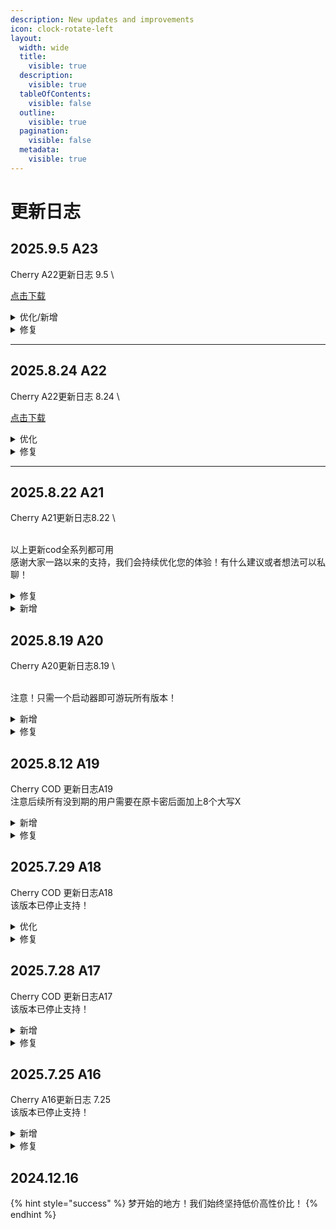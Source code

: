 ```yaml
---
description: New updates and improvements
icon: clock-rotate-left
layout:
  width: wide
  title:
    visible: true
  description:
    visible: true
  tableOfContents:
    visible: false
  outline:
    visible: true
  pagination:
    visible: false
  metadata:
    visible: true
---
```


# 更新日志

## 2025.9.5 A23



Cherry A22更新日志 9.5&#x20;\


[点击下载](https://vip.123pan.cn/1825695237/Cherry%202.0/Cherry_A23.zip)

<details>

<summary>优化/新增</summary>

1.优化预判

可视目标连线

</details>

<details>

<summary>修复</summary>

随游戏版本更新

</details>

***

## 2025.8.24 A22



Cherry A22更新日志 8.24\


[点击下载](https://vip.123pan.cn/1825695237/25055842)

<details>

<summary>优化</summary>

1.优化自瞄逻辑，避免对枪锁倒地\
2.优化自瞄更加丝滑\
3.自瞄选项内增加抖动微调，不同用户可能存在抖动，按需调整

</details>

<details>

<summary>修复</summary>

4.修复hitbox功能导致的闪退\
5.修复DMZ倒地判断

</details>

***

## 2025.8.22 A21



Cherry A21更新日志8.22\
\
以上更新cod全系列都可用\
感谢大家一路以来的支持，我们会持续优化您的体验！有什么建议或者想法可以私聊！

<details>

<summary>修复</summary>

* 彻底解决本体骨骼偶尔消失问题，和偶尔掉效果问题

</details>

<details>

<summary>新增</summary>

* 动态fov新增两种模式，可以自由切换开镜变大或变小
* 新增死区模式，后续会用使用高精度Hitbox模型



</details>

## 2025.8.19 A20



Cherry A20更新日志8.19\
\
注意！只需一个启动器即可游玩所有版本！

<details>

<summary>新增</summary>

* 新增COD19 COD20 DMZ的支持
* DMZ可自定义AI是否显示/自瞄
* AI可单独调整显示距离
* 全版本支持大地图雷达
* COD19 20均有晃动抵消功能
* 可单独设置AI/玩家颜色

</details>

<details>

<summary>修复</summary>

* 修复到期时间显示异常



</details>

## 2025.8.12 A19

Cherry COD 更新日志A19\
注意后续所有没到期的用户需要在原卡密后面加上8个大写X

<details>

<summary>新增</summary>

* 自瞄强度极大增强，暴力参数对比前版本显著提升  \
  新增电子工具箱，中继器活动道具透视  \
  新增目标指示器自定义距离  \
  极大缓解偶尔掉一秒效果  \
  新增方框显示样式

</details>

<details>

<summary>修复</summary>

* 修复单人模式僵尸无效果  \
  修复陷阱显示无效果  \
  修复重新上游戏没效果  \
  修复个别cpu的无法启动



</details>

## 2025.7.29 A18

Cherry COD 更新日志A18\
该版本已停止支持！



<details>

<summary>优化</summary>

* 增加后坐力抵消开关  \
  优化预判，并且增加两种预判算法可供选择

</details>

<details>

<summary>修复</summary>

* 修复台球钥匙卡显示问题  \
  修复抬枪口不准问题  \
  修复了空中自瞄晃动，可以空对空



</details>

## 2025.7.28 A17

Cherry COD 更新日志A17\
该版本已停止支持！



<details>

<summary>新增</summary>

* 增加全图雷达，并且有两种样式

</details>

<details>

<summary>修复</summary>

* 修复小部分人自瞄抖动
* 修复距离优先无效果  \
  修复物品箱显示错误问题  \
  修复自定义作战箱显示为专精问题  \
  修复部分bug优化体验



</details>

## 2025.7.25 A16

Cherry A16更新日志 7.25\
该版本已停止支持！



<details>

<summary>新增</summary>

* 物资自定义筛选  \
  陷阱自定义筛选

</details>

<details>

<summary>修复</summary>

* 呼吸抵消提升命中率
* 后坐力抵消提升命中率



</details>

## 2024.12.16

{% hint style="success" %}
梦开始的地方！我们始终坚持低价高性价比！
{% endhint %}


